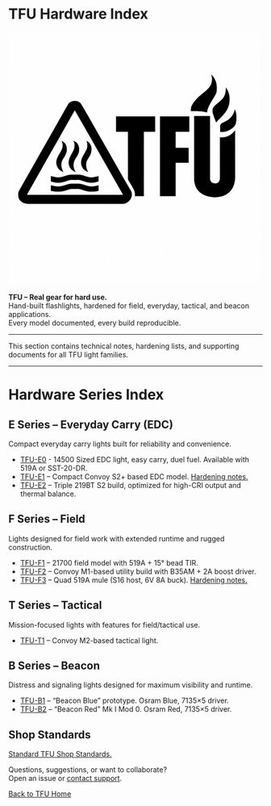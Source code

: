 # TFU Hardware Index

![TFU Logo](../TFU-LOGO.png)

**TFU – Real gear for hard use.**  
Hand-built flashlights, hardened for field, everyday, tactical, and beacon applications.  
Every model documented, every build reproducible.

---

This section contains technical notes, hardening lists, and supporting documents for all TFU light families.

---

# Hardware Series Index

## E Series – Everyday Carry (EDC)
Compact everyday carry lights built for reliability and convenience.

- [TFU-E0](TFU-E0.md) - 14500 Sized EDC light, easy carry, duel fuel.  Available with 519A or SST-20-DR.
- [TFU-E1](TFU-E1.md) – Compact Convoy S2+ based EDC model. [Hardening notes.](TFU-E1-Hardening-List.md) 
- [TFU-E2](TFU-E2.md) – Triple 219BT S2 build, optimized for high-CRI output and thermal balance. 

## F Series – Field
Lights designed for field work with extended runtime and rugged construction.

- [TFU-F1](TFU-F1.md) – 21700 field model with 519A + 15° bead TIR. 
- [TFU-F2](TFU-F2.md) – Convoy M1-based utility build with B35AM + 2A boost driver. 
- [TFU-F3](TFU-F3.md) – Quad 519A mule (S16 host, 6V 8A buck). [Hardening notes.](TFU-F3-Hardening-List.md) 

## T Series – Tactical
Mission-focused lights with features for field/tactical use.

- [TFU-T1](TFU-T1.md) – Convoy M2-based tactical light. 

## B Series – Beacon
Distress and signaling lights designed for maximum visibility and runtime.

- [TFU-B1](TFU-B1-B2.md) – “Beacon Blue” prototype. Osram Blue, 7135×5 driver. 
- [TFU-B2](TFU-B1-B2.md) – “Beacon Red” Mk I Mod 0. Osram Red, 7135×5 driver. 

## Shop Standards  
[Standard TFU Shop Standards.](ShopStandards.md)

Questions, suggestions, or want to collaborate?  
Open an issue or [contact support](mailto:TFU-Lights@wmode.anonaddy.com).

[Back to TFU Home](../README.md)
